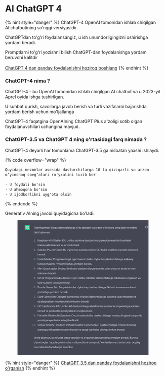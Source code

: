 # AI ChatGPT 4

{% hint style="danger" %}
ChatGPT-4 OpenAI tomonidan ishlab chiqilgan AI chatbotining so'nggi versiyasidir.

ChatGPTdan to'g'ri foydalansangiz, u ish unumdorligingizni oshirishga yordam beradi.

Promptlarni to'g'ri yozishni bilish ChatGPT-dan foydalanishga yordam beruvchi kalitdir\
\
[ChatGPT 4 dan qanday foydalanishni hoziroq boshlang](../bard/bard-qollanma/)
{% endhint %}

### ChatGPT-4 nima ?

ChatGPT-4 - bu OpenAI tomonidan ishlab chiqilgan  AI chatbot va u 2023-yil Aprel oyida ishga tushirilgan.

U suhbat qurish, savollarga javob berish va turli vazifalarni bajarishda yordam berish uchun mo'ljallanga

ChatGPT-4 faqatgina OpenAIning ChatGPT Plus a'zoligi sotib olgan foydalanuvchilari uchungina mavjud.

### ChatGPT-3.5 va ChatGPT 4 ning o'rtasidagi farq nimada ?

ChatGPT-4 deyarli har tomonlama ChatGPT-3.5 ga nisbatan yaxshi ishlaydi.

{% code overflow="wrap" %}
```
Quyidagi mezonlar asosida dasturchilarga 10 ta qiziqarli va arzon o‘yinchoq sovg‘alari ro‘yxatini tuzib ber

- U foydali bo'sin
- U ahmoqona bo'sin
- U ijodkorlikni uyg'ota olsin
```
{% endcode %}

Generativ AIning javobi quyidagicha bo'ladi:

<figure><img src="../../../../.gitbook/assets/image (750).png" alt=""><figcaption></figcaption></figure>

{% hint style="danger" %}
[ChatGPT 3.5 dan qanday foydalanishni hoziroq o'rganish](../ai-chatgpt-3.5/chatgpt-qollanma/chatgpt-tanishuv.md)
{% endhint %}
